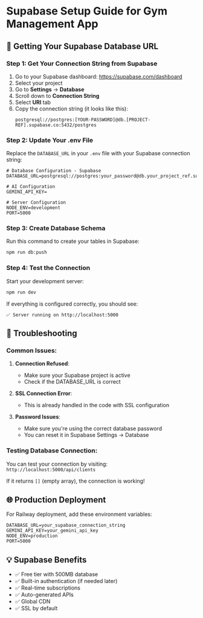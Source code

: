 # Supabase Setup Guide for Gym Management App

## 🚀 Getting Your Supabase Database URL

### Step 1: Get Your Connection String from Supabase

1. Go to your Supabase dashboard: https://supabase.com/dashboard
2. Select your project
3. Go to **Settings** → **Database**
4. Scroll down to **Connection String**
5. Select **URI** tab
6. Copy the connection string (it looks like this):
   ```
   postgresql://postgres:[YOUR-PASSWORD]@db.[PROJECT-REF].supabase.co:5432/postgres
   ```

### Step 2: Update Your .env File

Replace the `DATABASE_URL` in your `.env` file with your Supabase connection string:

```env
# Database Configuration - Supabase
DATABASE_URL=postgresql://postgres:your_password@db.your_project_ref.supabase.co:5432/postgres

# AI Configuration
GEMINI_API_KEY=

# Server Configuration
NODE_ENV=development
PORT=5000
```

### Step 3: Create Database Schema

Run this command to create your tables in Supabase:

```bash
npm run db:push
```

### Step 4: Test the Connection

Start your development server:

```bash
npm run dev
```

If everything is configured correctly, you should see:
```
✅ Server running on http://localhost:5000
```

## 🔧 Troubleshooting

### Common Issues:

1. **Connection Refused**: 
   - Make sure your Supabase project is active
   - Check if the DATABASE_URL is correct

2. **SSL Connection Error**:
   - This is already handled in the code with SSL configuration

3. **Password Issues**:
   - Make sure you're using the correct database password
   - You can reset it in Supabase Settings → Database

### Testing Database Connection:

You can test your connection by visiting: `http://localhost:5000/api/clients`

If it returns `[]` (empty array), the connection is working!

## 🌐 Production Deployment

For Railway deployment, add these environment variables:

```env
DATABASE_URL=your_supabase_connection_string
GEMINI_API_KEY=your_gemini_api_key
NODE_ENV=production
PORT=5000
```

## 💡 Supabase Benefits

- ✅ Free tier with 500MB database
- ✅ Built-in authentication (if needed later)
- ✅ Real-time subscriptions
- ✅ Auto-generated APIs
- ✅ Global CDN
- ✅ SSL by default
